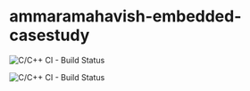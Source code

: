 # ammaramahavish-embedded-casestudy
![C/C++ CI - Build Status](https://www.code-inspector.com/project/28767/score/svg)


![C/C++ CI - Build Status](https://www.code-inspector.com/project/28767/status/svg)
